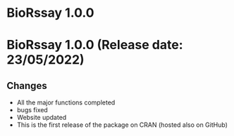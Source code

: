 # BioRssay 1.0.0

# BioRssay 1.0.0 (Release date: 23/05/2022)
## Changes
* All the major functions completed
* bugs fixed
* Website updated
* This is the first release of the package on CRAN (hosted also on GitHub)
